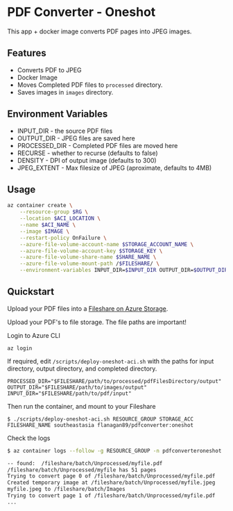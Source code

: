 # PDF Converter - Oneshot

This app + docker image converts PDF pages into JPEG images.

## Features

 - Converts PDF to JPEG
 - Docker Image
 - Moves Completed PDF files to `processed` directory.
 - Saves images in `images` directory.

## Environment Variables

 - INPUT_DIR - the source PDF files
 - OUTPUT_DIR - JPEG files are saved here
 - PROCESSED_DIR - Completed PDF files are moved here
 - RECURSE - whether to recurse (defaults to false)
 - DENSITY - DPI of output image (defaults to 300)
 - JPEG_EXTENT - Max filesize of JPEG (aproximate, defaults to 4MB)

## Usage

```sh
az container create \
    --resource-group $RG \
    --location $ACI_LOCATION \
    --name $ACI_NAME \
    --image $IMAGE \
    --restart-policy OnFailure \
    --azure-file-volume-account-name $STORAGE_ACCOUNT_NAME \
    --azure-file-volume-account-key $STORAGE_KEY \
    --azure-file-volume-share-name $SHARE_NAME \
    --azure-file-volume-mount-path /$FILESHARE/ \
    --environment-variables INPUT_DIR=$INPUT_DIR OUTPUT_DIR=$OUTPUT_DIR PROCESSED_DIR=$PROCESSED_DIR DENSITY=400 JPEG_EXTENT=4MB
```

## Quickstart

Upload your PDF files into a [Fileshare on Azure Storage](https://docs.microsoft.com/en-us/azure/storage/files/storage-how-to-create-file-share).

Upload your PDF's to file storage. The file paths are important!

Login to Azure CLI

`az login`

If required, edit `/scripts/deploy-oneshot-aci.sh` with the paths for input directory, output directory, and completed directory.

```
PROCESSED_DIR="$FILESHARE/path/to/processed/pdfFilesDirectory/output"
OUTPUT_DIR="$FILESHARE/path/to/images/output"
INPUT_DIR="$FILESHARE/path/to/pdf/input"
```

Then run the container, and mount to your Fileshare

`$ ./scripts/deploy-oneshot-aci.sh RESOURCE_GROUP STORAGE_ACC FILESHARE_NAME southeastasia flanagan89/pdfconverter:oneshot`

Check the logs

```sh
$ az container logs --follow -g RESOURCE_GROUP -n pdfconverteroneshot

-- found:  /fileshare/batch/Unprocessed/myfile.pdf
/fileshare/batch/Unprocessed/myfile has 51 pages
Trying to convert page 0 of /fileshare/batch/Unprocessed/myfile.pdf
Created temporary image at /fileshare/batch/Unprocessed/myfile.jpeg
myfile.jpeg to /fileshare/batch/Images
Trying to convert page 1 of /fileshare/batch/Unprocessed/myfile.pdf
...
```